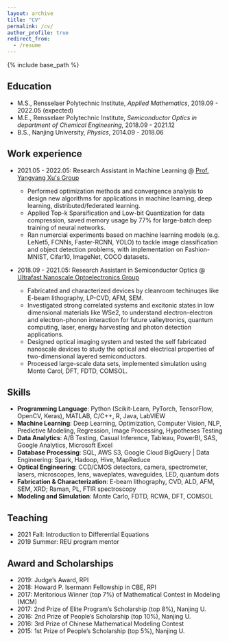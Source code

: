 ```yaml
---
layout: archive
title: "CV"
permalink: /cv/
author_profile: true
redirect_from:
  - /resume
---
```


{% include base_path %}

Education
------
* M.S., Rensselaer Polytechnic Institute, *Applied Mathematics*, 2019.09 - 2022.05 (expected)
* M.E., Rensselaer Polytechnic Institute, *Semiconductor Optics in department of Chemical Engineering*, 2018.09 - 2021.12
* B.S., Nanjing University, *Physics*, 2014.09 - 2018.06

Work experience
------
* 2021.05 - 2022.05: Research Assistant in Machine Learning @  [Prof. Yangyang Xu's Group](https://xu-yangyang.github.io/group.html)
  * Performed optimization methods and convergence analysis to design new algorithms for applications in machine learning, deep learning, distributed/federated learning.
  * Applied Top-k Sparsification and Low-bit Quantization for data compression, saved memory usage by 77% for large-batch deep training of neural networks. 
  * Ran numercial experiments based on machine learning models (e.g. LeNet5, FCNNs, Faster-RCNN, YOLO) to tackle image classification and object detection problems, with implementation on Fashion-MNIST, Cifar10, ImageNet, COCO datasets.

* 2018.09 - 2021.05: Research Assistant in Semiconductor Optics @  [Ultrafast Nanoscale Optoelectronics Group](https://sufei-shi.weebly.com/)
  * Fabricated and characterized devices by cleanroom techinuqes like E-beam lithography, LP-CVD, AFM, SEM.
  * Investigated strong correlated systems and excitonic states in low dimensional materials like WSe2, to understand electron-electron and electron-phonon interaction for future valleytronics, quantum computing, laser, energy harvesting and photon detection applications.
  * Designed optical imaging system and tested the self fabricated nanoscale devices to study the optical and electrical properties of two-dimensional layered semiconductors.
  * Processed large-scale data sets, implemented simulation using Monte Carol, DFT, FDTD, COMSOL.

Skills
------
* **Programming Language**: Python (Scikit-Learn, PyTorch, TensorFlow, OpenCV, Keras), MATLAB, C/C++, R, Java, LabVIEW
* **Machine Learning**: Deep Learning, Optimization, Computer Vision, NLP, Predictive Modeling, Regression, Image Processing, Hypotheses Testing
* **Data Analytics**: A/B Testing, Casual Inference, Tableau, PowerBI, SAS, Google Analytics, Microsoft Excel
* **Database Processing**: SQL, AWS S3, Google Cloud BigQuery | Data Engineering: Spark, Hadoop, Hive, MapReduce
* **Optical Engineering**: CCD/CMOS detectors, camera, spectrometer, lasers, microscopes, lens, waveplates, waveguides, LED, quantum dots
* **Fabrication & Characterization**: E-beam lithography, CVD, ALD, AFM, SEM, XRD; Raman, PL, FTIR spectroscopy
* **Modeling and Simulation**: Monte Carlo, FDTD, RCWA, DFT, COMSOL


 
  
Teaching
------
* 2021 Fall: Introduction to Differential Equations
* 2019 Summer: REU program mentor 
  
Award and Scholarships
------
* 2019: Judge’s Award, RPI
* 2018: Howard P. Isermann Fellowship in CBE, RPI 
* 2017: Meritorious Winner (top 7%) of Mathematical Contest in Modeling (MCM) 
* 2017: 2nd Prize of Elite Program’s Scholarship (top 8%), Nanjing U.
* 2016: 2nd Prize of People’s Scholarship (top 10%), Nanjing U.
* 2016: 3rd Prize of Chinese Mathematical Modeling Contest 
* 2015: 1st Prize of People’s Scholarship (top 5%), Nanjing U. 
